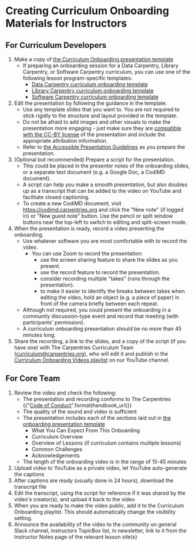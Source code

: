 # Creating Curriculum Onboarding Materials for Instructors

## For Curriculum Developers

1. Make a copy of [the Curriculum Onboarding presentation template](https://docs.google.com/presentation/d/11owgvSWIIPEDIrLqEqtSrN-5gtgxxEHxkEeOJxbzh2E/edit)
    - If preparing an onboarding session for a Data Carpentry, Library Carpentry, or Software Carpentry curriculum, you can use one of the following lesson program-specific templates:
        - [Data Carpentry curriculum onboarding template](https://docs.google.com/presentation/u/0/d/1VTBWHL5BHPfZ0Ejiuwk5lUGFUGaLTujTs_OfybrEZrA/edit)
        - [Library Carpentry curriculum onboarding template](https://docs.google.com/presentation/u/0/d/1FCFfeH7wnv5sg2OI-ykzDafRdyDPkVhiyPdCSESEMo8/edit)
        - [Software Carpentry curriculum onboarding template](https://docs.google.com/presentation/u/0/d/1U6F6hzxH2uGouS9wfqny9f6rPrOXM7KLWsyKUDawEPw/edit)
2. Edit the presentation by following the guidance in the template.
    - Use any template slides that you want to. You are not required to stick rigidly to the structure and layout provided in the template.
    - Do not be afraid to add images and other visuals to make the presentation more engaging - just make sure they are [compatible with the CC-BY license](https://creativecommons.org/faq/#can-i-combine-material-under-different-creative-commons-licenses-in-my-work) of the presentation and include the appropriate attribution information.
    - Refer to [the Accessible Presentation Guidelines](https://docs.google.com/document/d/1xc6idZHp86RNfcm6f-D2LltKHCPjXrGuHftCuYWedKg/edit) as you prepare the presentation.
3. (Optional but recommended) Prepare a script for the presentation.
    - This could be placed in the presenter notes of the onboarding slides, or a separate text document (e.g. a Google Doc, a CodiMD document).
    - A script can help you make a smooth presentation, but also doubles up as a transcript that can be added to the video on YouTube and facilitate closed captioning.
    - To create a new CodiMD document, visit https://codimd.carpentries.org and click the "New note" (if logged in) or "New guest note" button. Use the pencil or split window buttons near the top-left to switch to editing and split-screen mode.
4. When the presentation is ready, record a video presenting the onboarding.
    - Use whatever software you are most comfortable with to record the video.
        - You can use Zoom to record the presentation:
            - use the screen sharing feature to share the slides as you present.
            - use the record feature to record the presentation.
            - consider recording multiple "takes" (runs through the presentation).
            - to make it easier to identify the breaks between takes when editing the video, hold an object (e.g. a piece of paper) in front of the camera briefly between each repeat.
    - Although not required, you could present the onboarding in a community discussion-type event and record that meeting (with participants' permission).
    - A curriculum onboarding presentation should be no more than 45 minutes long.
5. Share the recording, a link to the slides, and a copy of the script (if you have one) with The Carpentries Curriculum Team (curriculum@carpentries.org), who will edit it and publish in the [Curriculum Onboarding Videos playlist](https://www.youtube.com/watch?v=gfaNFaKIOrY&list=PLXLapl_LKb4e73Vf2e3rS2q2TDJ7oh_DX) on our YouTube channel.

## For Core Team

1. Review the video and check the following:
    - The presentation and recording conforms to The Carpentries {{"[Code of Conduct]({}/policies/coc/)".format(handbook_url)}}
    - The quality of the sound and video is sufficient
    - The presentation includes each of the sections laid out in [the onboarding presentation template](https://docs.google.com/presentation/d/11owgvSWIIPEDIrLqEqtSrN-5gtgxxEHxkEeOJxbzh2E/edit)
        - What You Can Expect From This Onboarding
        - Curriculum Overview
        - Overview of Lessons (if curriculum contains multiple lessons)
        - Common Challenges
        - Acknowledgements
   - The length of the onboarding video is in the range of 15-45 minutes
2. Upload video to YouTube as a private video, let YouTube auto-generate the captions
3. After captions are ready (usually done in 24 hours), download the transcript file
4. Edit the transcript, using the script for reference if it was shared by the video's creator(s), and upload it back to the video
5. When you are ready to make the video public, add it to the Curriculum Onboarding playlist. This should automatically change the visibility setting.
6. Announce the availability of the video to the community on general Slack channel, instructors TopicBox list, in newsletter, link to it from the Instructor Notes page of the relevant lesson site(s)
